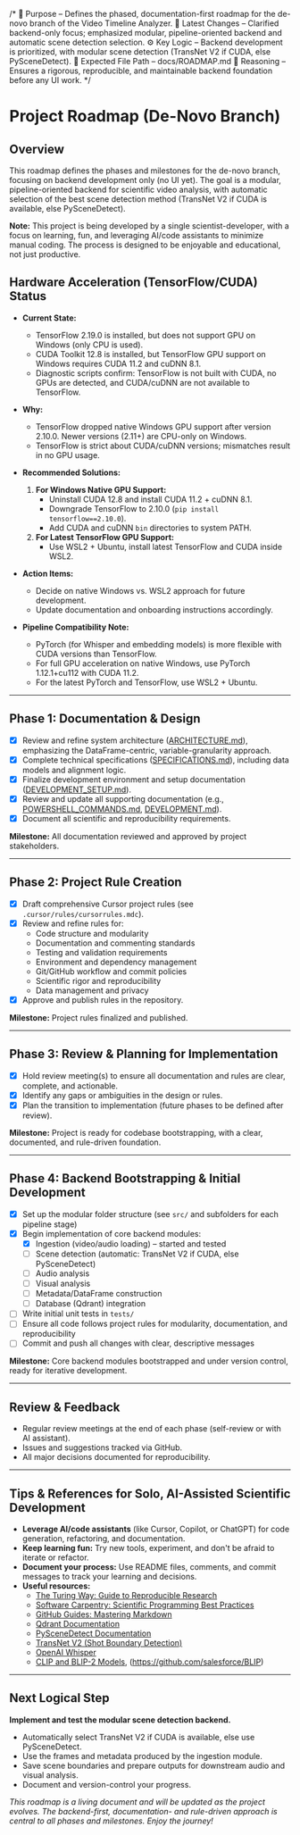 /*
📌 Purpose – Defines the phased, documentation-first roadmap for the de-novo branch of the Video Timeline Analyzer.
🔄 Latest Changes – Clarified backend-only focus; emphasized modular, pipeline-oriented backend and automatic scene detection selection.
⚙️ Key Logic – Backend development is prioritized, with modular scene detection (TransNet V2 if CUDA, else PySceneDetect).
📂 Expected File Path – docs/ROADMAP.md
🧠 Reasoning – Ensures a rigorous, reproducible, and maintainable backend foundation before any UI work.
*/

# Project Roadmap (De-Novo Branch)

## Overview

This roadmap defines the phases and milestones for the de-novo branch, focusing on backend development only (no UI yet). The goal is a modular, pipeline-oriented backend for scientific video analysis, with automatic selection of the best scene detection method (TransNet V2 if CUDA is available, else PySceneDetect).

**Note:** This project is being developed by a single scientist-developer, with a focus on learning, fun, and leveraging AI/code assistants to minimize manual coding. The process is designed to be enjoyable and educational, not just productive.

## Hardware Acceleration (TensorFlow/CUDA) Status

- **Current State:**
  - TensorFlow 2.19.0 is installed, but does not support GPU on Windows (only CPU is used).
  - CUDA Toolkit 12.8 is installed, but TensorFlow GPU support on Windows requires CUDA 11.2 and cuDNN 8.1.
  - Diagnostic scripts confirm: TensorFlow is not built with CUDA, no GPUs are detected, and CUDA/cuDNN are not available to TensorFlow.

- **Why:**
  - TensorFlow dropped native Windows GPU support after version 2.10.0. Newer versions (2.11+) are CPU-only on Windows.
  - TensorFlow is strict about CUDA/cuDNN versions; mismatches result in no GPU usage.

- **Recommended Solutions:**
  1. **For Windows Native GPU Support:**
     - Uninstall CUDA 12.8 and install CUDA 11.2 + cuDNN 8.1.
     - Downgrade TensorFlow to 2.10.0 (`pip install tensorflow==2.10.0`).
     - Add CUDA and cuDNN `bin` directories to system PATH.
  2. **For Latest TensorFlow GPU Support:**
     - Use WSL2 + Ubuntu, install latest TensorFlow and CUDA inside WSL2.

- **Action Items:**
  - Decide on native Windows vs. WSL2 approach for future development.
  - Update documentation and onboarding instructions accordingly.

- **Pipeline Compatibility Note:**
  - PyTorch (for Whisper and embedding models) is more flexible with CUDA versions than TensorFlow.
  - For full GPU acceleration on native Windows, use PyTorch 1.12.1+cu112 with CUDA 11.2.
  - For the latest PyTorch and TensorFlow, use WSL2 + Ubuntu.

---

## Phase 1: Documentation & Design

- [x] Review and refine system architecture ([ARCHITECTURE.md](ARCHITECTURE.md)), emphasizing the DataFrame-centric, variable-granularity approach.
- [x] Complete technical specifications ([SPECIFICATIONS.md](SPECIFICATIONS.md)), including data models and alignment logic.
- [x] Finalize development environment and setup documentation ([DEVELOPMENT_SETUP.md](DEVELOPMENT_SETUP.md)).
- [x] Review and update all supporting documentation (e.g., [POWERSHELL_COMMANDS.md](POWERSHELL_COMMANDS.md), [DEVELOPMENT.md](DEVELOPMENT.md)).
- [x] Document all scientific and reproducibility requirements.

**Milestone:** All documentation reviewed and approved by project stakeholders.

---

## Phase 2: Project Rule Creation

- [x] Draft comprehensive Cursor project rules (see `.cursor/rules/cursorrules.mdc`).
- [x] Review and refine rules for:
    - Code structure and modularity
    - Documentation and commenting standards
    - Testing and validation requirements
    - Environment and dependency management
    - Git/GitHub workflow and commit policies
    - Scientific rigor and reproducibility
    - Data management and privacy
- [x] Approve and publish rules in the repository.

**Milestone:** Project rules finalized and published.

---

## Phase 3: Review & Planning for Implementation

- [x] Hold review meeting(s) to ensure all documentation and rules are clear, complete, and actionable.
- [x] Identify any gaps or ambiguities in the design or rules.
- [x] Plan the transition to implementation (future phases to be defined after review).

**Milestone:** Project is ready for codebase bootstrapping, with a clear, documented, and rule-driven foundation.

---

## Phase 4: Backend Bootstrapping & Initial Development

- [x] Set up the modular folder structure (see `src/` and subfolders for each pipeline stage)
- [x] Begin implementation of core backend modules:
    - [x] Ingestion (video/audio loading) – started and tested
    - [ ] Scene detection (automatic: TransNet V2 if CUDA, else PySceneDetect)
    - [ ] Audio analysis
    - [ ] Visual analysis
    - [ ] Metadata/DataFrame construction
    - [ ] Database (Qdrant) integration
- [ ] Write initial unit tests in `tests/`
- [ ] Ensure all code follows project rules for modularity, documentation, and reproducibility
- [ ] Commit and push all changes with clear, descriptive messages

**Milestone:** Core backend modules bootstrapped and under version control, ready for iterative development.

---

## Review & Feedback

- Regular review meetings at the end of each phase (self-review or with AI assistant).
- Issues and suggestions tracked via GitHub.
- All major decisions documented for reproducibility.

---

## Tips & References for Solo, AI-Assisted Scientific Development

- **Leverage AI/code assistants** (like Cursor, Copilot, or ChatGPT) for code generation, refactoring, and documentation.
- **Keep learning fun:** Try new tools, experiment, and don't be afraid to iterate or refactor.
- **Document your process:** Use README files, comments, and commit messages to track your learning and decisions.
- **Useful resources:**
    - [The Turing Way: Guide to Reproducible Research](https://the-turing-way.netlify.app/)
    - [Software Carpentry: Scientific Programming Best Practices](https://software-carpentry.org/lessons/)
    - [GitHub Guides: Mastering Markdown](https://guides.github.com/features/mastering-markdown/)
    - [Qdrant Documentation](https://qdrant.tech/documentation/)
    - [PySceneDetect Documentation](https://pyscenedetect.readthedocs.io/en/latest/)
    - [TransNet V2 (Shot Boundary Detection)](https://github.com/soCzech/TransNetV2)
    - [OpenAI Whisper](https://github.com/openai/whisper)
    - [CLIP and BLIP-2 Models](https://github.com/openai/CLIP), (https://github.com/salesforce/BLIP)

---

## Next Logical Step

**Implement and test the modular scene detection backend.**
- Automatically select TransNet V2 if CUDA is available, else use PySceneDetect.
- Use the frames and metadata produced by the ingestion module.
- Save scene boundaries and prepare outputs for downstream audio and visual analysis.
- Document and version-control your progress.

*This roadmap is a living document and will be updated as the project evolves. The backend-first, documentation- and rule-driven approach is central to all phases and milestones. Enjoy the journey!* 
